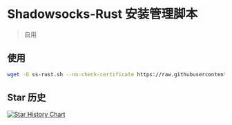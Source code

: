 # Shadowsocks-Rust 安装管理脚本
> 自用
## 使用

```bash
wget -O ss-rust.sh --no-check-certificate https://raw.githubusercontent.com/xOS/Shadowsocks-Rust/master/ss-rust.sh && chmod +x ss-rust.sh && ./ss-rust.sh
```

## Star 历史

[![Star History Chart](https://api.star-history.com/svg?repos=xOS/Shadowsocks-Rust&type=Date)](https://www.star-history.com/#xOS/Shadowsocks-Rust&Date)
